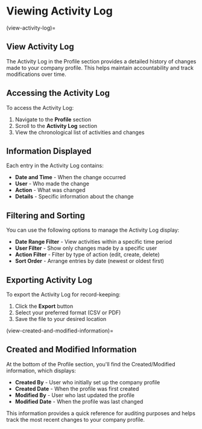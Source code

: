 # Viewing Activity Log

(view-activity-log)=
## View Activity Log

The Activity Log in the Profile section provides a detailed history of changes made to your company profile. This helps maintain accountability and track modifications over time.

## Accessing the Activity Log

To access the Activity Log:

1. Navigate to the **Profile** section
2. Scroll to the **Activity Log** section
3. View the chronological list of activities and changes

## Information Displayed

Each entry in the Activity Log contains:

- **Date and Time** - When the change occurred
- **User** - Who made the change
- **Action** - What was changed
- **Details** - Specific information about the change

## Filtering and Sorting

You can use the following options to manage the Activity Log display:

- **Date Range Filter** - View activities within a specific time period
- **User Filter** - Show only changes made by a specific user
- **Action Filter** - Filter by type of action (edit, create, delete)
- **Sort Order** - Arrange entries by date (newest or oldest first)

## Exporting Activity Log

To export the Activity Log for record-keeping:

1. Click the **Export** button
2. Select your preferred format (CSV or PDF)
3. Save the file to your desired location

(view-created-and-modified-information)=
## Created and Modified Information

At the bottom of the Profile section, you'll find the Created/Modified information, which displays:

- **Created By** - User who initially set up the company profile
- **Created Date** - When the profile was first created
- **Modified By** - User who last updated the profile
- **Modified Date** - When the profile was last changed

This information provides a quick reference for auditing purposes and helps track the most recent changes to your company profile.
